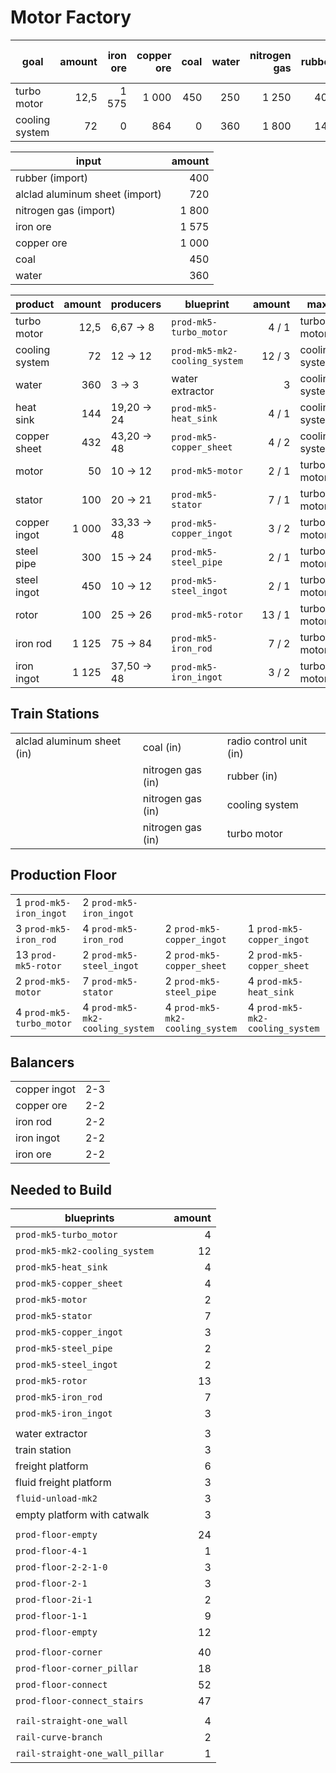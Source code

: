 # Motor Factory

| goal           | amount | iron ore | copper ore | coal | water | nitrogen gas | rubber | alclad aluminum sheet | radio control unit |
|----------------|-------:|---------:|-----------:|-----:|------:|-------------:|-------:|----------------------:|-------------------:|
| turbo motor    |   12,5 |    1 575 |      1 000 |  450 |   250 |        1 250 |    400 |                   500 |                 25 |
| cooling system |     72 |        0 |        864 |    0 |   360 |        1 800 |    144 |                   720 |                  0 |

| input                          | amount |
|--------------------------------|-------:|
| rubber (import)                |    400 |
| alclad aluminum sheet (import) |    720 |
| nitrogen gas (import)          |  1 800 |
| iron ore                       |  1 575 |
| copper ore                     |  1 000 |
| coal                           |    450 |
| water                          |    360 |

| product        | amount | producers       | blueprint                     | amount | max            |
|----------------|-------:|-----------------|-------------------------------|-------:|----------------|
| turbo motor    |   12,5 | 6,67 &rarr; 8   | `prod-mk5-turbo_motor`        |  4 / 1 | turbo motor    |
| cooling system |     72 | 12 &rarr; 12    | `prod-mk5-mk2-cooling_system` | 12 / 3 | cooling system |
| water          |    360 | 3 &rarr; 3      | water extractor               |      3 | cooling system |
| heat sink      |    144 | 19,20 &rarr; 24 | `prod-mk5-heat_sink`          |  4 / 1 | cooling system |
| copper sheet   |    432 | 43,20 &rarr; 48 | `prod-mk5-copper_sheet`       |  4 / 2 | cooling system |
| motor          |     50 | 10 &rarr; 12    | `prod-mk5-motor`              |  2 / 1 | turbo motor    |
| stator         |    100 | 20 &rarr; 21    | `prod-mk5-stator`             |  7 / 1 | turbo motor    |
| copper ingot   |  1 000 | 33,33 &rarr; 48 | `prod-mk5-copper_ingot`       |  3 / 2 | turbo motor    |
| steel pipe     |    300 | 15 &rarr; 24    | `prod-mk5-steel_pipe`         |  2 / 1 | turbo motor    |
| steel ingot    |    450 | 10 &rarr; 12    | `prod-mk5-steel_ingot`        |  2 / 1 | turbo motor    |
| rotor          |    100 | 25 &rarr; 26    | `prod-mk5-rotor`              | 13 / 1 | turbo motor    |
| iron rod       |  1 125 | 75 &rarr; 84    | `prod-mk5-iron_rod`           |  7 / 2 | turbo motor    |
| iron ingot     |  1 125 | 37,50 &rarr; 48 | `prod-mk5-iron_ingot`         |  3 / 2 | turbo motor    |

## Train Stations
|                            |                   |                         |
|----------------------------|-------------------|-------------------------|
| alclad aluminum sheet (in) | coal (in)         | radio control unit (in) |
|                            | nitrogen gas (in) | rubber (in)             |
|                            | nitrogen gas (in) | cooling system          |
|                            | nitrogen gas (in) | turbo motor             |

## Production Floor
|                          |                                 |                                 |                                 |
|--------------------------|---------------------------------|---------------------------------|---------------------------------|
| 1 `prod-mk5-iron_ingot`  | 2 `prod-mk5-iron_ingot`         |                                 |                                 |
| 3 `prod-mk5-iron_rod`    | 4 `prod-mk5-iron_rod`           | 2 `prod-mk5-copper_ingot`       | 1 `prod-mk5-copper_ingot`       |
| 13 `prod-mk5-rotor`      | 2 `prod-mk5-steel_ingot`        | 2 `prod-mk5-copper_sheet`       | 2 `prod-mk5-copper_sheet`       |
| 2 `prod-mk5-motor`       | 7 `prod-mk5-stator`             | 2 `prod-mk5-steel_pipe`         | 4 `prod-mk5-heat_sink`          |
| 4 `prod-mk5-turbo_motor` | 4 `prod-mk5-mk2-cooling_system` | 4 `prod-mk5-mk2-cooling_system` | 4 `prod-mk5-mk2-cooling_system` |

## Balancers
|              |     |
|--------------|-----|
| copper ingot | 2-3 |
| copper ore   | 2-2 |
| iron rod     | 2-2 |
| iron ingot   | 2-2 |
| iron ore     | 2-2 |

## Needed to Build
| blueprints                      | amount |
|---------------------------------|-------:|
| `prod-mk5-turbo_motor`          |      4 |
| `prod-mk5-mk2-cooling_system`   |     12 |
| `prod-mk5-heat_sink`            |      4 |
| `prod-mk5-copper_sheet`         |      4 |
| `prod-mk5-motor`                |      2 |
| `prod-mk5-stator`               |      7 |
| `prod-mk5-copper_ingot`         |      3 |
| `prod-mk5-steel_pipe`           |      2 |
| `prod-mk5-steel_ingot`          |      2 |
| `prod-mk5-rotor`                |     13 |
| `prod-mk5-iron_rod`             |      7 |
| `prod-mk5-iron_ingot`           |      3 |
|                                 |        |
| water extractor                 |      3 |
| train station                   |      3 |
| freight platform                |      6 |
| fluid freight platform          |      3 |
| `fluid-unload-mk2`              |      3 |
| empty platform with catwalk     |      3 |
|                                 |        |
| `prod-floor-empty`              |     24 |
| `prod-floor-4-1`                |      1 |
| `prod-floor-2-2-1-0`            |      3 |
| `prod-floor-2-1`                |      3 |
| `prod-floor-2i-1`               |      2 |
| `prod-floor-1-1`                |      9 |
| `prod-floor-empty`              |     12 |
|                                 |        |
| `prod-floor-corner`             |     40 |
| `prod-floor-corner_pillar`      |     18 |
| `prod-floor-connect`            |     52 |
| `prod-floor-connect_stairs`     |     47 |
|                                 |        |
| `rail-straight-one_wall`        |      4 |
| `rail-curve-branch`             |      2 |
| `rail-straight-one_wall_pillar` |      1 |
